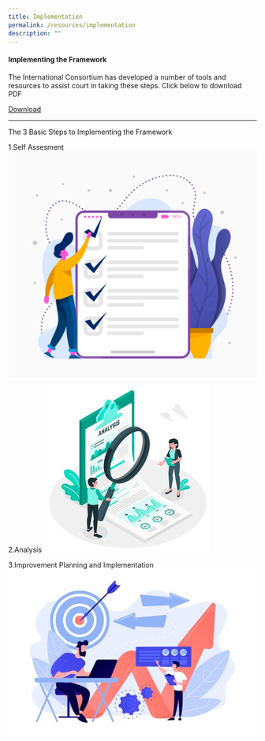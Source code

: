 ```yaml
---
title: Implementation
permalink: /resources/implementation
description: ""
---
```

#### **Implementing the Framework**

The International Consortium has developed a number of tools and resources to assist court in taking these steps. Click below to download PDF

[Download](/files/implementing-ifce/Implementing-IFCE.pdf)

---

The 3 Basic Steps to Implementing the Framework


1.Self Assesment
![Self-Assesment](/images/implementing-ifce/1-Self-Evaluate.jpg)

2.Analysis
![Analysis](/images/implementing-ifce/2-Analysis.jpg)

3.Improvement Planning and Implementation
![Improvement Planning and Implementation](/images/implementing-ifce/3-Improvement-Planning-and-Implementation.jpg)